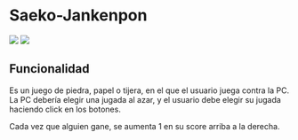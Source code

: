 # Saeko-Jankenpon

<div>
  <img src="https://racc.mx/uam/icpc-uam-azcapotzalco/acm-uam/piedra-papel-tijeras/ppt.png"></img>
  <img height:"20" src="https://ci5.googleusercontent.com/proxy/rFYQIC_A3tiJcRqpoyrj4VzfiGHIVzNavk8qfXBM9VhbZ6onpZCw0YUN6xlaBvVmdcnxFhlnjyIN6v7abWug9wxWyqjD_woShzvo64cQiFsQbNcX1PB0Ykl00pwIOo5q6dbLG8J01mkOG6BKakM3iygW9kU1bYorQ9c=s0-d-e1-ft#https://gallery.mailchimp.com/d8bfd01a3c5f311cec9bdca92/images/2c415f87-b1d0-47b0-9248-682d98d4b6a8.png" ></img>
</div>

## Funcionalidad

Es un juego de piedra, papel o tijera, en el que el usuario juega contra la PC. La PC debería elegir una jugada al azar, y el usuario debe elegir su jugada haciendo click en los botones.

Cada vez que alguien gane, se aumenta 1 en su score arriba a la derecha.

